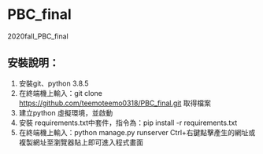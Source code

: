 # PBC_final
2020fall_PBC_final

## 安裝說明：

1. 安裝git、python 3.8.5
2. 在終端機上輸入：git clone https://github.com/teemoteemo0318/PBC_final.git 取得檔案
3. 建立python 虛擬環境，並啟動
4. 安裝 requirements.txt中套件，指令為：pip install -r requirements.txt
5. 在終端機上輸入：python manage.py runserver Ctrl+右鍵點擊產生的網址或複製網址至瀏覽器貼上即可進入程式畫面